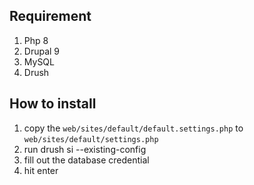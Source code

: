 ## Requirement
1. Php 8
2. Drupal 9
3. MySQL
4. Drush

## How to install
1. copy the `web/sites/default/default.settings.php` to `web/sites/default/settings.php`
2. run drush si --existing-config
3. fill out the database credential
4. hit enter
